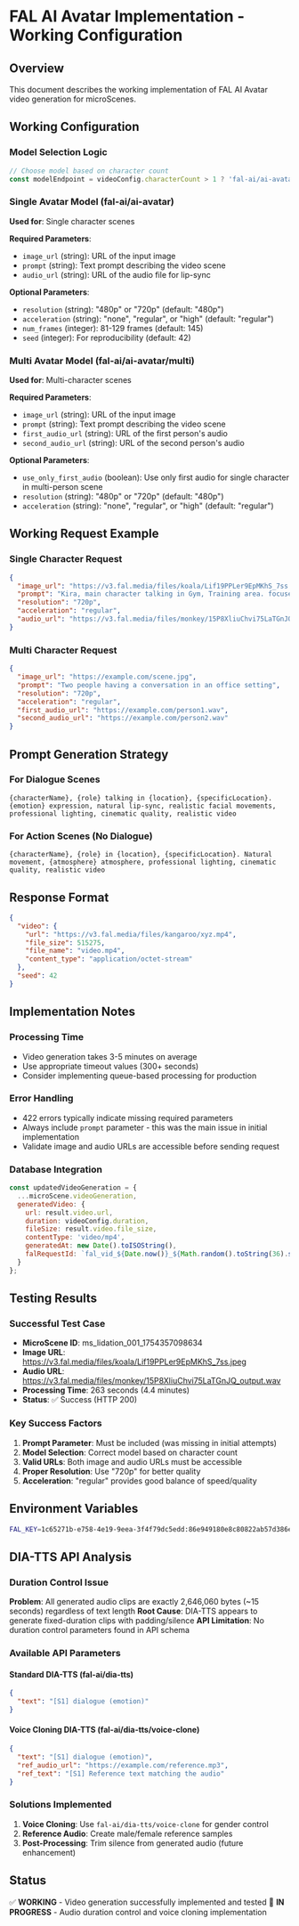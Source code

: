 # FAL AI Avatar Implementation - Working Configuration

## Overview
This document describes the working implementation of FAL AI Avatar video generation for microScenes.

## Working Configuration

### Model Selection Logic
```javascript
// Choose model based on character count
const modelEndpoint = videoConfig.characterCount > 1 ? 'fal-ai/ai-avatar/multi' : 'fal-ai/ai-avatar';
```

### Single Avatar Model (fal-ai/ai-avatar)
**Used for**: Single character scenes

**Required Parameters**:
- `image_url` (string): URL of the input image
- `prompt` (string): Text prompt describing the video scene
- `audio_url` (string): URL of the audio file for lip-sync

**Optional Parameters**:
- `resolution` (string): "480p" or "720p" (default: "480p")
- `acceleration` (string): "none", "regular", or "high" (default: "regular")
- `num_frames` (integer): 81-129 frames (default: 145)
- `seed` (integer): For reproducibility (default: 42)

### Multi Avatar Model (fal-ai/ai-avatar/multi)
**Used for**: Multi-character scenes

**Required Parameters**:
- `image_url` (string): URL of the input image
- `prompt` (string): Text prompt describing the video scene
- `first_audio_url` (string): URL of the first person's audio
- `second_audio_url` (string): URL of the second person's audio

**Optional Parameters**:
- `use_only_first_audio` (boolean): Use only first audio for single character in multi-person scene
- `resolution` (string): "480p" or "720p" (default: "480p")
- `acceleration` (string): "none", "regular", or "high" (default: "regular")

## Working Request Example

### Single Character Request
```json
{
  "image_url": "https://v3.fal.media/files/koala/Lif19PPLer9EpMKhS_7ss.jpeg",
  "prompt": "Kira, main character talking in Gym, Training area. focused expression, natural lip-sync, realistic facial movements, professional lighting, cinematic quality, realistic video",
  "resolution": "720p",
  "acceleration": "regular",
  "audio_url": "https://v3.fal.media/files/monkey/15P8XliuChvi75LaTGnJQ_output.wav"
}
```

### Multi Character Request
```json
{
  "image_url": "https://example.com/scene.jpg",
  "prompt": "Two people having a conversation in an office setting",
  "resolution": "720p",
  "acceleration": "regular",
  "first_audio_url": "https://example.com/person1.wav",
  "second_audio_url": "https://example.com/person2.wav"
}
```

## Prompt Generation Strategy

### For Dialogue Scenes
```
{characterName}, {role} talking in {location}, {specificLocation}. {emotion} expression, natural lip-sync, realistic facial movements, professional lighting, cinematic quality, realistic video
```

### For Action Scenes (No Dialogue)
```
{characterName}, {role} in {location}, {specificLocation}. Natural movement, {atmosphere} atmosphere, professional lighting, cinematic quality, realistic video
```

## Response Format
```json
{
  "video": {
    "url": "https://v3.fal.media/files/kangaroo/xyz.mp4",
    "file_size": 515275,
    "file_name": "video.mp4",
    "content_type": "application/octet-stream"
  },
  "seed": 42
}
```

## Implementation Notes

### Processing Time
- Video generation takes 3-5 minutes on average
- Use appropriate timeout values (300+ seconds)
- Consider implementing queue-based processing for production

### Error Handling
- 422 errors typically indicate missing required parameters
- Always include `prompt` parameter - this was the main issue in initial implementation
- Validate image and audio URLs are accessible before sending request

### Database Integration
```javascript
const updatedVideoGeneration = {
  ...microScene.videoGeneration,
  generatedVideo: {
    url: result.video.url,
    duration: videoConfig.duration,
    fileSize: result.video.file_size,
    contentType: 'video/mp4',
    generatedAt: new Date().toISOString(),
    falRequestId: `fal_vid_${Date.now()}_${Math.random().toString(36).substr(2, 9)}`
  }
};
```

## Testing Results

### Successful Test Case
- **MicroScene ID**: ms_lidation_001_1754357098634
- **Image URL**: https://v3.fal.media/files/koala/Lif19PPLer9EpMKhS_7ss.jpeg
- **Audio URL**: https://v3.fal.media/files/monkey/15P8XliuChvi75LaTGnJQ_output.wav
- **Processing Time**: 263 seconds (4.4 minutes)
- **Status**: ✅ Success (HTTP 200)

### Key Success Factors
1. **Prompt Parameter**: Must be included (was missing in initial attempts)
2. **Model Selection**: Correct model based on character count
3. **Valid URLs**: Both image and audio URLs must be accessible
4. **Proper Resolution**: Use "720p" for better quality
5. **Acceleration**: "regular" provides good balance of speed/quality

## Environment Variables
```bash
FAL_KEY=1c65271b-e758-4e19-9eea-3f4f79dc5edd:86e949180e8c80822ab57d386e4e19ce
```

## DIA-TTS API Analysis

### Duration Control Issue
**Problem**: All generated audio clips are exactly 2,646,060 bytes (~15 seconds) regardless of text length
**Root Cause**: DIA-TTS appears to generate fixed-duration clips with padding/silence
**API Limitation**: No duration control parameters found in API schema

### Available API Parameters

#### Standard DIA-TTS (fal-ai/dia-tts)
```json
{
  "text": "[S1] dialogue (emotion)"
}
```

#### Voice Cloning DIA-TTS (fal-ai/dia-tts/voice-clone)
```json
{
  "text": "[S1] dialogue (emotion)",
  "ref_audio_url": "https://example.com/reference.mp3",
  "ref_text": "[S1] Reference text matching the audio"
}
```

### Solutions Implemented
1. **Voice Cloning**: Use `fal-ai/dia-tts/voice-clone` for gender control
2. **Reference Audio**: Create male/female reference samples
3. **Post-Processing**: Trim silence from generated audio (future enhancement)

## Status
✅ **WORKING** - Video generation successfully implemented and tested
🔧 **IN PROGRESS** - Audio duration control and voice cloning implementation
